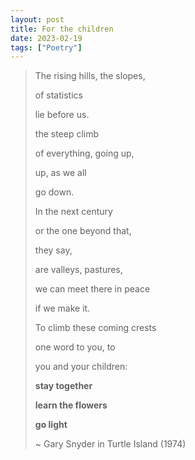 ```yaml
---
layout: post
title: For the children
date: 2023-02-19
tags: ["Poetry"]
---
```


>The rising hills, the slopes,
>
>of statistics
>
>lie before us.
>
>the steep climb
>
>of everything, going up,
>
>up, as we all
>
>go down.
>
>In the next century
>
>or the one beyond that,
>
>they say,
>
>are valleys, pastures,
>
>we can meet there in peace
>
>if we make it.
>
>To climb these coming crests
>
>one word to you, to
>
>you and your children:
>
>**stay together**
>
>**learn the flowers**
>
>**go light**
>
>~ Gary Snyder in Turtle Island (1974)